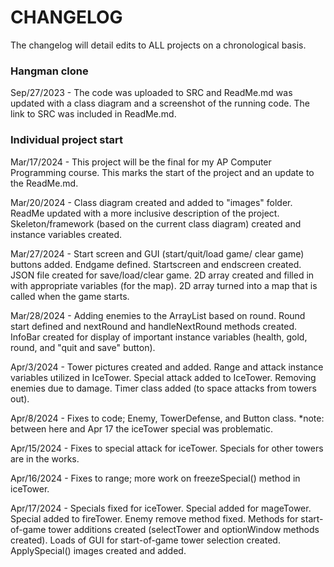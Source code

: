 # CHANGELOG
The changelog will detail edits to ALL projects on a chronological basis.

### Hangman clone 
Sep/27/2023 - The code was uploaded to SRC and ReadMe.md was updated with a class diagram and a screenshot of the running code. The link to SRC was included in ReadMe.md.

### Individual project start 
Mar/17/2024 - This project will be the final for my AP Computer Programming course. This marks the start of the project and an update to the ReadMe.md. 

Mar/20/2024 - Class diagram created and added to "images" folder. ReadMe updated with a more inclusive description of the project. Skeleton/framework (based on the current class diagram) created and instance variables created.

Mar/27/2024 - Start screen and GUI (start/quit/load game/ clear game) buttons added. Endgame defined. Startscreen and endscreen created. JSON file created for save/load/clear game. 2D array created and filled in with appropriate variables (for the map). 2D array turned into a map that is called when the game starts.

Mar/28/2024 - Adding enemies to the ArrayList<Enemy> based on round. Round start defined and nextRound and handleNextRound methods created. InfoBar created for display of important instance variables (health, gold, round, and "quit and save" button).

Apr/3/2024 - Tower pictures created and added. Range and attack instance variables utilized in IceTower. Special attack added to IceTower. Removing enemies due to damage. Timer class added (to space attacks from towers out). 

Apr/8/2024 - Fixes to code; Enemy, TowerDefense, and Button class. *note: between here and Apr 17 the iceTower special was problematic.

Apr/15/2024 - Fixes to special attack for iceTower. Specials for other towers are in the works. 

Apr/16/2024 - Fixes to range; more work on freezeSpecial() method in iceTower.

Apr/17/2024 - Specials fixed for iceTower. Special added for mageTower. Special added to fireTower. Enemy remove method fixed. Methods for start-of-game tower additions created (selectTower and optionWindow methods created). Loads of GUI for start-of-game tower selection created. ApplySpecial() images created and added.
